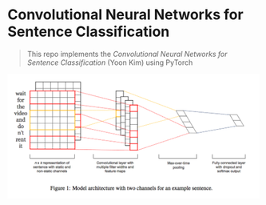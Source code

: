 # Convolutional Neural Networks for Sentence Classification

> This repo implements the *Convolutional Neural Networks for Sentence Classification* (Yoon Kim) using PyTorch

![model_archi](./pictures/model_archi.png)


